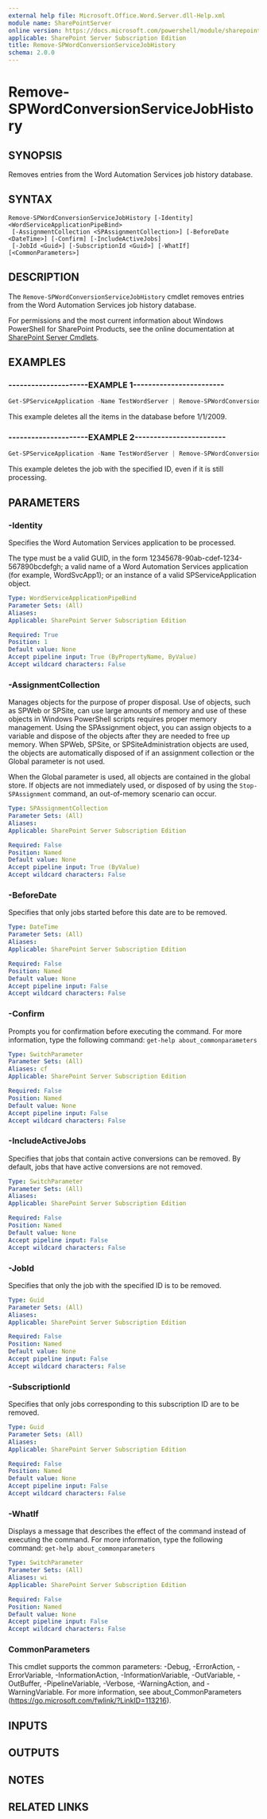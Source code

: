 ```yaml
---
external help file: Microsoft.Office.Word.Server.dll-Help.xml
module name: SharePointServer
online version: https://docs.microsoft.com/powershell/module/sharepoint-server/remove-spwordconversionservicejobhistory
applicable: SharePoint Server Subscription Edition
title: Remove-SPWordConversionServiceJobHistory
schema: 2.0.0
---
```


# Remove-SPWordConversionServiceJobHistory

## SYNOPSIS
Removes entries from the Word Automation Services job history database.


## SYNTAX

```
Remove-SPWordConversionServiceJobHistory [-Identity] <WordServiceApplicationPipeBind>
 [-AssignmentCollection <SPAssignmentCollection>] [-BeforeDate <DateTime>] [-Confirm] [-IncludeActiveJobs]
 [-JobId <Guid>] [-SubscriptionId <Guid>] [-WhatIf] [<CommonParameters>]
```

## DESCRIPTION
The `Remove-SPWordConversionServiceJobHistory` cmdlet removes entries from the Word Automation Services job history database.

For permissions and the most current information about Windows PowerShell for SharePoint Products, see the online documentation at [SharePoint Server Cmdlets](https://docs.microsoft.com/powershell/sharepoint/sharepoint-server/sharepoint-server-cmdlets).


## EXAMPLES

### ---------------------EXAMPLE 1------------------------
```powershell
Get-SPServiceApplication -Name TestWordServer | Remove-SPWordConversionServiceJobHistory -BeforeDate 1/1/2009
```

This example deletes all the items in the database before 1/1/2009.


### ---------------------EXAMPLE 2------------------------
```powershell
Get-SPServiceApplication -Name TestWordServer | Remove-SPWordConversionServiceJobHistory -JobId 00000000-0000-0112-08FF-63927635FEF1 -IncludeActiveJobs
```

This example deletes the job with the specified ID, even if it is still processing.


## PARAMETERS

### -Identity
Specifies the Word Automation Services application to be processed.

The type must be a valid GUID, in the form 12345678-90ab-cdef-1234-567890bcdefgh; a valid name of a Word Automation Services application (for example, WordSvcApp1); or an instance of a valid SPServiceApplication object.

```yaml
Type: WordServiceApplicationPipeBind
Parameter Sets: (All)
Aliases: 
Applicable: SharePoint Server Subscription Edition

Required: True
Position: 1
Default value: None
Accept pipeline input: True (ByPropertyName, ByValue)
Accept wildcard characters: False
```

### -AssignmentCollection
Manages objects for the purpose of proper disposal.
Use of objects, such as SPWeb or SPSite, can use large amounts of memory and use of these objects in Windows PowerShell scripts requires proper memory management.
Using the SPAssignment object, you can assign objects to a variable and dispose of the objects after they are needed to free up memory.
When SPWeb, SPSite, or SPSiteAdministration objects are used, the objects are automatically disposed of if an assignment collection or the Global parameter is not used.

When the Global parameter is used, all objects are contained in the global store.
If objects are not immediately used, or disposed of by using the `Stop-SPAssignment` command, an out-of-memory scenario can occur.

```yaml
Type: SPAssignmentCollection
Parameter Sets: (All)
Aliases: 
Applicable: SharePoint Server Subscription Edition

Required: False
Position: Named
Default value: None
Accept pipeline input: True (ByValue)
Accept wildcard characters: False
```

### -BeforeDate
Specifies that only jobs started before this date are to be removed.

```yaml
Type: DateTime
Parameter Sets: (All)
Aliases: 
Applicable: SharePoint Server Subscription Edition

Required: False
Position: Named
Default value: None
Accept pipeline input: False
Accept wildcard characters: False
```

### -Confirm
Prompts you for confirmation before executing the command.
For more information, type the following command: `get-help about_commonparameters`

```yaml
Type: SwitchParameter
Parameter Sets: (All)
Aliases: cf
Applicable: SharePoint Server Subscription Edition

Required: False
Position: Named
Default value: None
Accept pipeline input: False
Accept wildcard characters: False
```

### -IncludeActiveJobs
Specifies that jobs that contain active conversions can be removed.
By default, jobs that have active conversions are not removed.

```yaml
Type: SwitchParameter
Parameter Sets: (All)
Aliases: 
Applicable: SharePoint Server Subscription Edition

Required: False
Position: Named
Default value: None
Accept pipeline input: False
Accept wildcard characters: False
```

### -JobId
Specifies that only the job with the specified ID is to be removed.

```yaml
Type: Guid
Parameter Sets: (All)
Aliases: 
Applicable: SharePoint Server Subscription Edition

Required: False
Position: Named
Default value: None
Accept pipeline input: False
Accept wildcard characters: False
```

### -SubscriptionId
Specifies that only jobs corresponding to this subscription ID are to be removed.

```yaml
Type: Guid
Parameter Sets: (All)
Aliases: 
Applicable: SharePoint Server Subscription Edition

Required: False
Position: Named
Default value: None
Accept pipeline input: False
Accept wildcard characters: False
```

### -WhatIf
Displays a message that describes the effect of the command instead of executing the command.
For more information, type the following command: `get-help about_commonparameters`

```yaml
Type: SwitchParameter
Parameter Sets: (All)
Aliases: wi
Applicable: SharePoint Server Subscription Edition

Required: False
Position: Named
Default value: None
Accept pipeline input: False
Accept wildcard characters: False
```

### CommonParameters
This cmdlet supports the common parameters: -Debug, -ErrorAction, -ErrorVariable, -InformationAction, -InformationVariable, -OutVariable, -OutBuffer, -PipelineVariable, -Verbose, -WarningAction, and -WarningVariable. For more information, see about_CommonParameters (https://go.microsoft.com/fwlink/?LinkID=113216).

## INPUTS

## OUTPUTS

## NOTES

## RELATED LINKS
